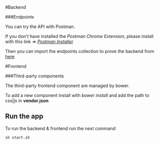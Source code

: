#Backend

###Endpoints

You can try the API with Postman.

If you don't have installed the *Postman Chrome Extension*, please install with this link => *[Postman Installer](https://chrome.google.com/webstore/detail/postman/fhbjgbiflinjbdggehcddcbncdddomop)*

Then you can import the endpoints collection to prove the backend from [here](https://www.getpostman.com/collections/af49aa9f5d66da3dd5fb)

#Frontend

###Third-party components

The third-party frontend component are managed by bower.

To add a new component install with *bower install* and add the path to css|js in **vendor.json**

## Run the app
To run the backend & frontend run the next command

`sh start.sh`


